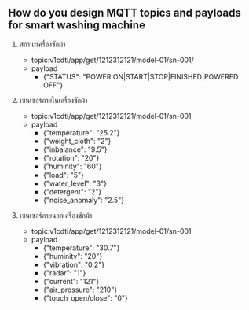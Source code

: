 ## How do you design MQTT topics and payloads for smart washing machine

1. สถานะเครื่องซักผ้า
    - topic:v1cdti/app/get/1212312121/model-01/sn-001/
    - payload
        - {"STATUS": "POWER ON|START|STOP|FINISHED|POWERED OFF"}
1. เซนเซอร์ภายในเครื่องซักผ้า
    - topic:v1cdti/app/get/1212312121/model-01/sn-001
    - payload
        - {"temperature": "25.2"}
        - {"weight_cloth": "2"}
        - {"inbalance": "9.5"}
        - {"rotation": "20"}
        - {"้huminity": "60"}
        - {"load": "5"}
        - {"water_level": "3"}
        - {"detergent": "2"}
        - {"noise_anomaly": "2.5"}
        

 1. เซนเซอร์ภายนอกเครื่องซักผ้า
    - topic:v1cdti/app/get/1212312121/model-01/sn-001
    - payload
        - {"temperature": "30.7"}
        - {"huminity": "20"}
        - {"vibration": "0.2"}
        - {"radar": "1"}
        - {"current": "121"}
        - {"air_pressure": "210"}
        - {"touch_open/close": "0"}



